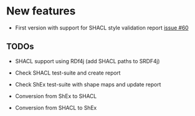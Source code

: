 # New features

- First version with support for SHACL style validation report [issue #60](https://github.com/labra/shaclex/issues/60)

TODOs
-----

- SHACL support using RDf4j (add SHACL paths to SRDF4j)

- Check SHACL test-suite and create report

- Check ShEx test-suite with shape maps and update report

- Conversion from ShEx to SHACL

- Conversion from SHACL to ShEx
